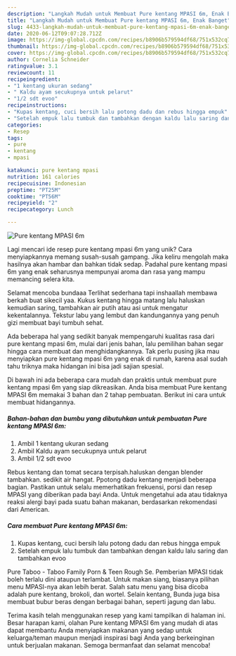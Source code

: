 ```yaml
---
description: "Langkah Mudah untuk Membuat Pure kentang MPASI 6m, Enak Banget"
title: "Langkah Mudah untuk Membuat Pure kentang MPASI 6m, Enak Banget"
slug: 4433-langkah-mudah-untuk-membuat-pure-kentang-mpasi-6m-enak-banget
date: 2020-06-12T09:07:28.712Z
image: https://img-global.cpcdn.com/recipes/b8906b579594df68/751x532cq70/pure-kentang-mpasi-6m-foto-resep-utama.jpg
thumbnail: https://img-global.cpcdn.com/recipes/b8906b579594df68/751x532cq70/pure-kentang-mpasi-6m-foto-resep-utama.jpg
cover: https://img-global.cpcdn.com/recipes/b8906b579594df68/751x532cq70/pure-kentang-mpasi-6m-foto-resep-utama.jpg
author: Cornelia Schneider
ratingvalue: 3.1
reviewcount: 11
recipeingredient:
- "1 kentang ukuran sedang"
- " Kaldu ayam secukupnya untuk pelarut"
- "1/2 sdt evoo"
recipeinstructions:
- "Kupas kentang, cuci bersih lalu potong dadu dan rebus hingga empuk"
- "Setelah empuk lalu tumbuk dan tambahkan dengan kaldu lalu saring dan tambahkan evoo"
categories:
- Resep
tags:
- pure
- kentang
- mpasi

katakunci: pure kentang mpasi 
nutrition: 161 calories
recipecuisine: Indonesian
preptime: "PT25M"
cooktime: "PT56M"
recipeyield: "2"
recipecategory: Lunch

---
```



![Pure kentang MPASI 6m](https://img-global.cpcdn.com/recipes/b8906b579594df68/751x532cq70/pure-kentang-mpasi-6m-foto-resep-utama.jpg)

Lagi mencari ide resep pure kentang mpasi 6m yang unik? Cara menyiapkannya memang susah-susah gampang. Jika keliru mengolah maka hasilnya akan hambar dan bahkan tidak sedap. Padahal pure kentang mpasi 6m yang enak seharusnya mempunyai aroma dan rasa yang mampu memancing selera kita.

Selamat mencoba bundaaa Terlihat sederhana tapi inshaallah membawa berkah buat sikecil yaa. Kukus kentang hingga matang lalu haluskan kemudian saring, tambahkan air putih atau asi untuk mengatur kekentalannya. Tekstur labu yang lembut dan kandungannya yang penuh gizi membuat bayi tumbuh sehat.

Ada beberapa hal yang sedikit banyak mempengaruhi kualitas rasa dari pure kentang mpasi 6m, mulai dari jenis bahan, lalu pemilihan bahan segar hingga cara membuat dan menghidangkannya. Tak perlu pusing jika mau menyiapkan pure kentang mpasi 6m yang enak di rumah, karena asal sudah tahu triknya maka hidangan ini bisa jadi sajian spesial.


Di bawah ini ada beberapa cara mudah dan praktis untuk membuat pure kentang mpasi 6m yang siap dikreasikan. Anda bisa membuat Pure kentang MPASI 6m memakai 3 bahan dan 2 tahap pembuatan. Berikut ini cara untuk membuat hidangannya.

<!--inarticleads1-->

##### Bahan-bahan dan bumbu yang dibutuhkan untuk pembuatan Pure kentang MPASI 6m:

1. Ambil 1 kentang ukuran sedang
1. Ambil  Kaldu ayam secukupnya untuk pelarut
1. Ambil 1/2 sdt evoo


Rebus kentang dan tomat secara terpisah.haluskan dengan blender tambahkan. sedikit air hangat. Ppotong dadu kentang menjadi beberapa bagian. Pastikan untuk selalu memerhatikan frekuensi, porsi dan resep MPASI yang diberikan pada bayi Anda. Untuk mengetahui ada atau tidaknya reaksi alergi bayi pada suatu bahan makanan, berdasarkan rekomendasi dari American. 

<!--inarticleads2-->

##### Cara membuat Pure kentang MPASI 6m:

1. Kupas kentang, cuci bersih lalu potong dadu dan rebus hingga empuk
1. Setelah empuk lalu tumbuk dan tambahkan dengan kaldu lalu saring dan tambahkan evoo


Pure Taboo - Taboo Family Porn &amp; Teen Rough Se. Pemberian MPASI tidak boleh terlalu dini ataupun terlambat. Untuk makan siang, biasanya pilihan menu MPASI-nya akan lebih berat. Salah satu menu yang bisa dicoba adalah pure kentang, brokoli, dan wortel. Selain kentang, Bunda juga bisa membuat bubur beras dengan berbagai bahan, seperti jagung dan labu. 

Terima kasih telah menggunakan resep yang kami tampilkan di halaman ini. Besar harapan kami, olahan Pure kentang MPASI 6m yang mudah di atas dapat membantu Anda menyiapkan makanan yang sedap untuk keluarga/teman maupun menjadi inspirasi bagi Anda yang berkeinginan untuk berjualan makanan. Semoga bermanfaat dan selamat mencoba!
